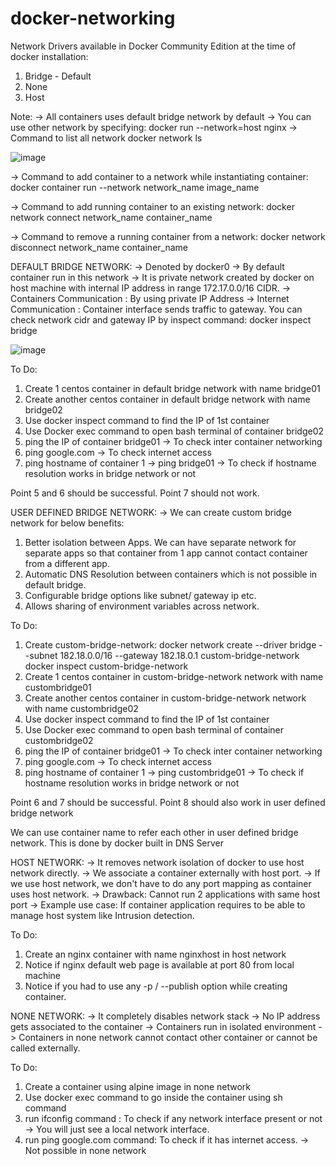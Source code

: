 # docker-networking

Network Drivers available in Docker Community Edition at the time of docker installation:

1. Bridge - Default
2. None
3. Host

Note:
-> All containers uses default bridge network by default
-> You can use other network by specifying:
  docker run --network=host nginx
 -> Command to list all network
 docker network ls
 
 ![image](https://user-images.githubusercontent.com/59343209/159415039-e4277130-0a8b-4ac3-bdc2-7bafd7246ab6.png)

-> Command to add container to a network while instantiating container:
docker container run --network network_name image_name

-> Command to add running container to an existing network:
docker network connect network_name container_name

-> Command to remove a running container from a network: 
docker network disconnect network_name container_name

 DEFAULT BRIDGE NETWORK:
 -> Denoted by docker0
 -> By default container run in this network
 -> It is private network created by docker on host machine with internal IP address in range 172.17.0.0/16 CIDR.
 -> Containers Communication : By using private IP Address 
 -> Internet Communication : Container interface sends traffic to gateway.
 You can check network cidr and gateway IP by inspect command: 
 docker inspect bridge
 
 ![image](https://user-images.githubusercontent.com/59343209/159414905-7e1e0995-f7db-44ee-9945-0a047a402857.png)

 To Do: 
 1. Create 1 centos container in default bridge network with name bridge01
 2. Create another centos container in default bridge network with name bridge02
 3. Use docker inspect command to find the IP of 1st container
 4. Use Docker exec command to open bash terminal of container bridge02
 5. ping the IP of container bridge01 -> To check inter container networking
 6. ping google.com -> To check internet access
 7. ping hostname of container 1 -> ping bridge01 -> To check if hostname resolution works in bridge network or not

Point 5 and 6 should be successful.
Point 7 should not work.

USER DEFINED BRIDGE NETWORK:
-> We can create custom bridge network for below benefits:
  1. Better isolation between Apps. We can have separate network for separate apps so that container from 1 app cannot contact container from a different app.
  2. Automatic DNS Resolution between containers which is not possible in default bridge.
  3. Configurable bridge options like subnet/ gateway ip etc.
  4. Allows sharing of environment variables across network. 

To Do: 
1. Create custom-bridge-network: 
  docker network create --driver bridge --subnet 182.18.0.0/16 --gateway 182.18.0.1 custom-bridge-network
  docker inspect custom-bridge-network
2. Create 1 centos container in custom-bridge-network network with name custombridge01
3. Create another centos container in custom-bridge-network network with name custombridge02
4. Use docker inspect command to find the IP of 1st container
5. Use Docker exec command to open bash terminal of container custombridge02
6. ping the IP of container bridge01 -> To check inter container networking
7. ping google.com -> To check internet access
8. ping hostname of container 1 -> ping custombridge01 -> To check if hostname resolution works in bridge network or not

Point 6 and 7 should be successful.
Point 8 should also work in user defined bridge network
 
We can use container name to refer each other in user defined bridge network. This is done by docker built in DNS Server
 
HOST NETWORK:
-> It removes network isolation of docker to use host network directly. 
-> We associate a container externally with host port.
-> If we use host network, we don't have to do any port mapping as container uses host network. 
-> Drawback: Cannot run 2 applications with same host port 
-> Example use case: 
  If container application requires to be able to manage host system like Intrusion detection.
  
To Do:
1. Create an nginx container with name nginxhost in host network
2. Notice if nginx default web page is available at port 80 from local machine 
3. Notice if you had to use any -p / --publish option while creating container. 


NONE NETWORK:
-> It completely disables network stack 
-> No IP address gets associated to the container 
-> Containers run in isolated environment 
-> Containers in none network cannot contact other container or cannot be called externally.

To Do: 
1. Create a container using alpine image in none network 
2. Use docker exec command to go inside the container using sh command
3. run ifconfig command : To check if any network interface present or not -> You will just see a local network interface.
4. run ping google.com command: To check if it has internet access. -> Not possible in none network

